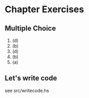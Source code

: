 # Chapter Exercises
## Multiple Choice
1. (d)
2. (b)
3. (d)
4. (b)
5. (a)

## Let's write code
see src/writecode.hs

